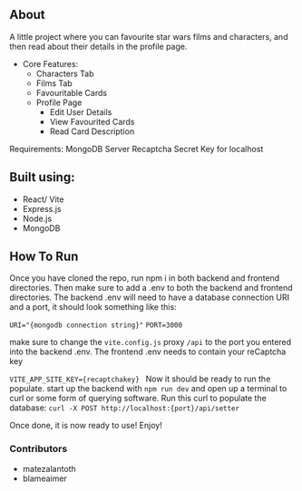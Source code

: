 ## About
A little project where you can favourite star wars films and characters, and then read about their details in the profile page.
- Core Features:
  - Characters Tab
  - Films Tab
  - Favouritable Cards
  - Profile Page
	  - Edit User Details
	  - View Favourited Cards
	  - Read Card Description
	
Requirements:
MongoDB Server
Recaptcha Secret Key for localhost

## Built using:
- React/ Vite
- Express.js
- Node.js
- MongoDB
## How To Run
Once you have cloned the repo, run npm i in both backend and frontend directories.
Then make sure to add a .env to both the backend and frontend directories. 
The backend .env will need to have a database connection URI and a port, it should look something like this:

`URI="{mongodb connection string}"`
`PORT=3000`

make sure to change the `vite.config.js` proxy `/api` to the port you entered into the backend .env.
The frontend .env needs to contain your reCaptcha key

`VITE_APP_SITE_KEY={recaptchakey}
`
Now it should be ready to run the populate.
start up the backend with `npm run dev` and open up a terminal to 
curl or some form of querying software.
Run this curl to populate the database: `curl -X POST http://localhost:{port}/api/setter`

Once done, it is now ready to use! Enjoy!

### Contributors
- matezalantoth
- blameaimer
